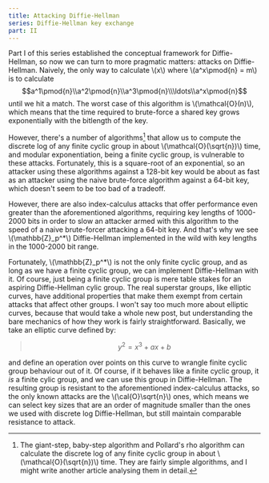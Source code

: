 ```yaml
---
title: Attacking Diffie-Hellman
series: Diffie-Hellman key exchange
part: II
---
```


Part I of this series established the conceptual framework for Diffie-Hellman, so now we can turn to more pragmatic matters: attacks on Diffie-Hellman. Naively, the only way to calculate \\(x\\) where \\(a^x\\pmod{n} = m\\) is to calculate $$a^1\pmod{n}\\a^2\pmod{n}\\a^3\pmod{n}\\\ldots\\a^x\pmod{n}$$ until we hit a match. The worst case of this algorithm is \\(\\mathcal{O}(n)\\), which means that the time required to brute-force a shared key grows exponentially with the bitlength of the key.

However, there's a number of algorithms[^5] that allow us to compute the discrete log of any finite cyclic group in about \\(\\mathcal{O}(\\sqrt{n})\\) time, and modular exponentiation, being a finite cyclic group, is vulnerable to these attacks. Fortunately, this is a square-root of an exponential, so an attacker using these algorithms against a 128-bit key would be about as fast as an attacker using the naive brute-force algorithm against a 64-bit key, which doesn't seem to be too bad of a tradeoff.

<!--more-->

[^5]: The giant-step, baby-step algorithm and Pollard's rho algorithm can calculate the discrete log of any finite cyclic group in about \\(\\mathcal{O}(\\sqrt{n})\\) time. They are fairly simple algorithms, and I might write another article analysing them in detail.

However, there are also index-calculus attacks that offer performance even greater than the aforementioned algorithms, requiring key lengths of 1000-2000 bits in order to slow an attacker armed with this algorithm to the speed of a naive brute-forcer attacking a 64-bit key. And that's why we see \\(\\mathbb{Z}_p^*\\) Diffie-Hellman implemented in the wild with key lengths in the 1000-2000 bit range.

Fortunately, \\(\\mathbb{Z}_p^*\\) is not the only finite cyclic group, and as long as we have a finite cyclic group, we can implement Diffie-Hellman with it. Of course, just being a finite cyclic group is mere table stakes for an aspiring Diffie-Hellman cylic group. The real superstar groups, like elliptic curves, have additional properties that make them exempt from certain attacks that affect other groups. I won't say too much more about elliptic curves, because that would take a whole new post, but understanding the bare mechanics of how they work is fairly straightforward. Basically, we take an elliptic curve defined by: 

> $$y^2 = x^3 + ax + b$$

and define an operation over points on this curve to wrangle finite cyclic group behaviour out of it. Of course, if it behaves like a finite cyclic group, it _is_ a finite cylic group, and we can use this group in Diffie-Hellman. The resulting group is resistant to the aforementioned index-calculus attacks, so the only known attacks are the \\(\\cal{O}\\sqrt{n}\\) ones, which means we can select key sizes that are an order of magnitude smaller than the ones we used with discrete log Diffie-Hellman, but still maintain comparable resistance to attack.


